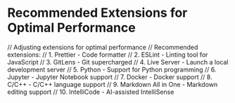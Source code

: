 # Recommended Extensions for Optimal Performance

// Adjusting extensions for optimal performance
// Recommended extensions:
// 1. Prettier - Code formatter
// 2. ESLint - Linting tool for JavaScript
// 3. GitLens - Git supercharged
// 4. Live Server - Launch a local development server
// 5. Python - Support for Python programming
// 6. Jupyter - Jupyter Notebook support
// 7. Docker - Docker support
// 8. C/C++ - C/C++ language support
// 9. Markdown All in One - Markdown editing support
// 10. IntelliCode - AI-assisted IntelliSense
